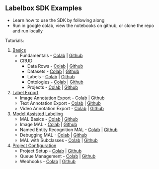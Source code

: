 ## Labelbox SDK Examples

* Learn how to use the SDK by following along
* Run in google colab, view the notebooks on github, or clone the repo and run locally

Tutorials:

1. [Basics](basics)
    * Fundamentals - [Colab](https://colab.research.google.com/github/Labelbox/labelbox-python/blob/examples/examples/basics/basics.ipynb) | [Github](basics/basics.ipynb)
    * CRUD
        * Data Rows - [Colab](https://colab.research.google.com/github/Labelbox/labelbox-python/blob/examples/examples/basics/data_rows.ipynb) | [Github](basics/data_rows.ipynb)
        * Datasets - [Colab](https://colab.research.google.com/github/Labelbox/labelbox-python/blob/examples/examples/basics/datasets.ipynb) | [Github](basics/datasets.ipynb)
        * Labels - [Colab](https://colab.research.google.com/github/Labelbox/labelbox-python/blob/examples/examples/basics/labels.ipynb) | [Github](basics/labels.ipynb)
        * Ontologies - [Colab](https://colab.research.google.com/github/Labelbox/labelbox-python/blob/examples/examples/basics/ontologies.ipynb) | [Github](basics/ontologies.ipynb)
        * Projects - [Colab](https://colab.research.google.com/github/Labelbox/labelbox-python/blob/examples/examples/basics/projects.ipynb) | [Github](basics/projects.ipynb)
2. [Label Export](label_export)
    * Image Annotation Export - [Colab](https://colab.research.google.com/github/Labelbox/labelbox-python/blob/examples/examples/label_export/images.ipynb) | [Github](label_export/images.ipynb)
    * Text Annotation Export - [Colab](https://colab.research.google.com/github/Labelbox/labelbox-python/blob/examples/examples/label_export/text.ipynb) | [Github](label_export/text.ipynb)
    * Video Annotation Export - [Colab](https://colab.research.google.com/github/Labelbox/labelbox-python/blob/examples/examples/label_export/video.ipynb) | [Github](label_export/video.ipynb)
3. [Model Assisted Labeling](model_assisted_labeling)
    * MAL Basics - [Colab](https://colab.research.google.com/github/Labelbox/labelbox-python/blob/examples/examples/model_assisted_labeling/mal_basics.ipynb) | [Github](model_assisted_labeling/mal_basics.ipynb)
    * Image MAL - [Colab](https://colab.research.google.com/github/Labelbox/labelbox-python/blob/examples/examples/model_assisted_labeling/image_mal.ipynb) | [Github](model_assisted_labeling/image_mal.ipynb)
    * Named Entity Recognition MAL - [Colab](https://colab.research.google.com/github/Labelbox/labelbox-python/blob/examples/examples/model_assisted_labeling/ner_mal.ipynb) | [Github](model_assisted_labeling/ner_mal.ipynb)
    * Debugging MAL - [Colab](https://colab.research.google.com/github/Labelbox/labelbox-python/blob/examples/examples/model_assisted_labeling/debugging_mal.ipynb) | [Github](model_assisted_labeling/debugging_mal.ipynb)
    * MAL with Subclasses - [Colab](https://colab.research.google.com/github/Labelbox/labelbox-python/blob/examples/examples/model_assisted_labeling/mal_with_subclasses.ipynb) | [Github](model_assisted_labeling/mal_with_subclasses.ipynb)
4. [Project Configuration](project_configuration)
    * Project Setup - [Colab](https://colab.research.google.com/github/Labelbox/labelbox-python/blob/examples/examples/project_configuration/project_setup.ipynb) | [Github](project_configuration/project_setup.ipynb)
    * Queue Management - [Colab](https://colab.research.google.com/github/Labelbox/labelbox-python/blob/examples/examples/project_configuration/queue_management.ipynb) | [Github](project_configuration/queue_management.ipynb)
    * Webhooks - [Colab](https://colab.research.google.com/github/Labelbox/labelbox-python/blob/examples/examples/project_configuration/webhooks.ipynb) | [Github](project_configuration/webhooks.ipynb)
